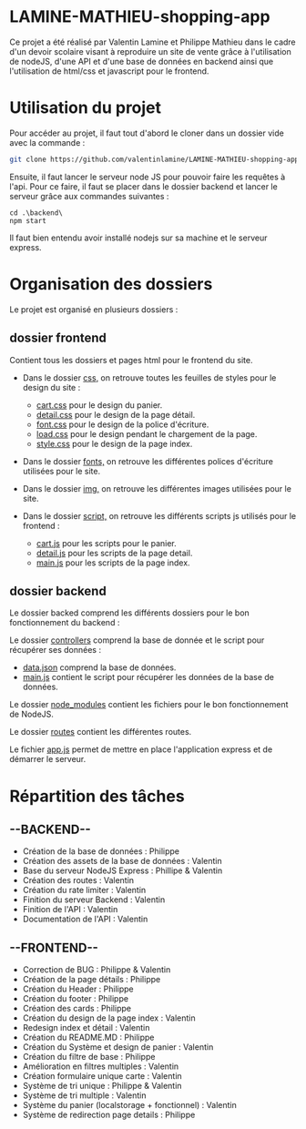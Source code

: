# LAMINE-MATHIEU-shopping-app

Ce projet a été réalisé par Valentin Lamine et Philippe Mathieu dans le cadre d'un devoir scolaire visant à reproduire un
site de vente grâce à l'utilisation de nodeJS, d'une API et d'une base de données en backend ainsi que l'utilisation de html/css
et javascript pour le frontend.

# Utilisation du projet

Pour accéder au projet, il faut tout d'abord le cloner dans un dossier vide avec la commande :

```bash
git clone https://github.com/valentinlamine/LAMINE-MATHIEU-shopping-app.git
```

Ensuite, il faut lancer le serveur node JS pour pouvoir faire les requêtes à l'api. Pour ce faire, il faut se placer dans le dossier backend et lancer le serveur grâce aux commandes suivantes :

```
cd .\backend\
npm start
```

Il faut bien entendu avoir installé nodejs sur sa machine et le serveur express.

# Organisation des dossiers

Le projet est organisé en plusieurs dossiers :

## dossier frontend

Contient tous les dossiers et pages html pour le frontend du site.

* Dans le dossier [css,](frontend/css) on retrouve toutes les feuilles de styles pour le design du site :

  * [cart.css](frontend/css/cart.css) pour le design du panier.
  * [detail.css](frontend/css/detail.css) pour le design de la page détail.
  * [font.css](frontend/css/font.css) pour le design de la police d'écriture.
  * [load.css](frontend/css/load.css) pour le design pendant le chargement de la page.
  * [style.css](frontend/css/style.css) pour le design de la page index.
* Dans le dossier [fonts,](frontend/fonts) on retrouve les différentes polices d'écriture utilisées pour le site.
* Dans le dossier [img,](frontend/img) on retrouve les différentes images utilisées pour le site.
* Dans le dossier [script,](frontend/script) on retrouve les différents scripts js utilisés pour le frontend :

  * [cart.js](frontend/script/cart.js) pour les scripts pour le panier.
  * [detail.js](frontend/script/detail.js) pour les scripts de la page detail.
  * [main.js](frontend/script/main.js) pour les scripts de la page index.

## dossier backend

Le dossier backed comprend les différents dossiers pour le bon fonctionnement du backend :

Le dossier [controllers](backend/controllers) comprend la base de donnée et le script pour récupérer ses données :

* [data.json](backend/controllers/data.json) comprend la base de données.
* [main.js](backend/controllers/main.js) contient le script pour récupérer les données de la base de données.

Le dossier [node_modules](backend/node_modules) contient les fichiers pour le bon fonctionnement de NodeJS.

Le dossier [routes](backend/routes) contient les différentes routes.

Le fichier [app.js](backend/app.js) permet de mettre en place l'application express et de démarrer le serveur.

# Répartition des tâches

## --BACKEND--

- Création de la base de données : Philippe
- Création des assets de la base de données : Valentin
- Base du serveur NodeJS Express : Phillipe & Valentin
- Création des routes : Valentin
- Création du rate limiter : Valentin
- Finition du serveur Backend : Valentin
- Finition de l'API : Valentin
- Documentation de l'API : Valentin

## --FRONTEND--

- Correction de BUG : Philippe & Valentin
- Création de la page détails : Philippe
- Création du Header : Philippe
- Création du footer : Philippe
- Création des cards : Philippe
- Création du design de la page index : Valentin
- Redesign index et détail : Valentin
- Création du README.MD : Philippe
- Création du Système et design de panier : Valentin
- Création du filtre de base : Philippe
- Amélioration en filtres multiples : Valentin
- Création formulaire unique carte : Valentin
- Système de tri unique : Philippe & Valentin
- Système de tri multiple : Valentin
- Système du panier (localstorage + fonctionnel) : Valentin
- Système de redirection page details : Philippe
